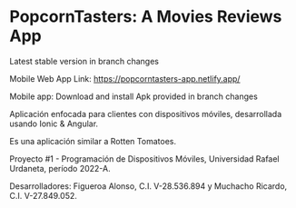 # PopcornTasters: A Movies Reviews App

Latest stable version in branch changes

Mobile Web App Link: https://popcorntasters-app.netlify.app/

Mobile app: Download and install Apk provided in branch changes

Aplicación enfocada para clientes con dispositivos móviles, desarrollada usando Ionic & Angular.

Es una aplicación similar a Rotten Tomatoes.

Proyecto #1 - Programación de Dispositivos Móviles, Universidad Rafael Urdaneta, período 2022-A.

Desarrolladores: Figueroa Alonso, C.I. V-28.536.894 y Muchacho Ricardo, C.I. V-27.849.052.
